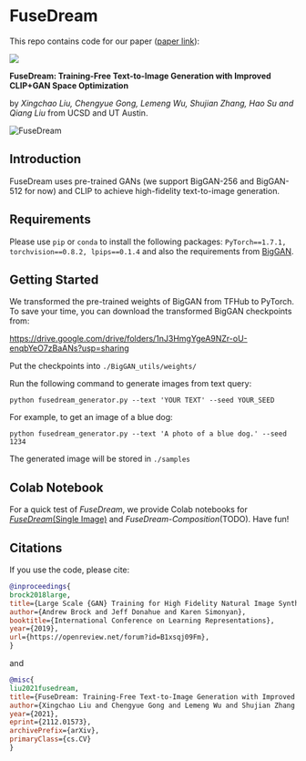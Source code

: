 # FuseDream

This repo contains code for our paper ([paper link](https://arxiv.org/abs/2112.01573)):

<a href="https://replicate.com/gnobitab/fusedream"><img src="https://img.shields.io/static/v1?label=Replicate&message=Demo and Docker Image&color=blue"></a>

**FuseDream: Training-Free Text-to-Image Generation with Improved CLIP+GAN Space Optimization**

by *Xingchao Liu, Chengyue Gong, Lemeng Wu, Shujian Zhang, Hao Su and Qiang Liu* from UCSD and UT Austin.

![FuseDream](./imgs/header_img.png?raw=true "FuseDream")

## Introduction
FuseDream uses pre-trained GANs (we support BigGAN-256 and BigGAN-512 for now) and CLIP to achieve high-fidelity text-to-image generation.

## Requirements
Please use `pip` or `conda` to install the following packages:
`PyTorch==1.7.1, torchvision==0.8.2, lpips==0.1.4` and also the requirements from [BigGAN](https://github.com/ajbrock/BigGAN-PyTorch).

## Getting Started

We transformed the pre-trained weights of BigGAN from TFHub to PyTorch. To save your time, you can download the transformed BigGAN checkpoints from:

https://drive.google.com/drive/folders/1nJ3HmgYgeA9NZr-oU-enqbYeO7zBaANs?usp=sharing

Put the checkpoints into `./BigGAN_utils/weights/`

Run the following command to generate images from text query:

`python fusedream_generator.py --text 'YOUR TEXT' --seed YOUR_SEED`

For example, to get an image of a blue dog:

`python fusedream_generator.py --text 'A photo of a blue dog.' --seed 1234`

The generated image will be stored in `./samples`

## Colab Notebook

For a quick test of *FuseDream*, we provide Colab notebooks for [*FuseDream*(Single Image)](https://colab.research.google.com/drive/17qkzkoQQtzDRFaSCJQzIaNj88xjO9Rm9?usp=sharing) and *FuseDream-Composition*(TODO). Have fun!

## Citations
If you use the code, please cite:

```BibTex
@inproceedings{
brock2018large,
title={Large Scale {GAN} Training for High Fidelity Natural Image Synthesis},
author={Andrew Brock and Jeff Donahue and Karen Simonyan},
booktitle={International Conference on Learning Representations},
year={2019},
url={https://openreview.net/forum?id=B1xsqj09Fm},
}
```

and
```BibTex
@misc{
liu2021fusedream,
title={FuseDream: Training-Free Text-to-Image Generation with Improved CLIP+GAN Space Optimization}, 
author={Xingchao Liu and Chengyue Gong and Lemeng Wu and Shujian Zhang and Hao Su and Qiang Liu},
year={2021},
eprint={2112.01573},
archivePrefix={arXiv},
primaryClass={cs.CV}
}
```

